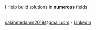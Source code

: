 I Help build solutions in <b>numerous</b> fields<br /><br /><br />
<a href="mailto:salahmedamin2019@gmail.com">salahmedamin2019@gmail.com</a> - <a href="https://www.linkedin.com/in/aminsalah/">LinkedIn</a>

